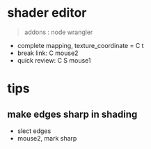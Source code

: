 # shader editor
> addons : node wrangler
- complete mapping, texture_coordinate = C t
- break link: C mouse2
- quick review: C S mouse1
# tips
## make edges sharp in shading
- slect edges
- mouse2, mark sharp